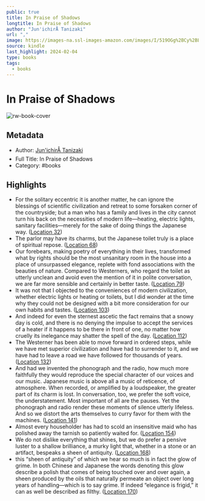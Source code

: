 ```yaml
---
public: true
title: In Praise of Shadows
longtitle: In Praise of Shadows
author: "Jun'ichirÅ Tanizaki"
url: ","
image: https://images-na.ssl-images-amazon.com/images/I/519OGg%2BCy%2BL._SL200_.jpg
source: kindle
last_highlight: 2024-02-04
type: books
tags:
  - books
---
```

# In Praise of Shadows

![rw-book-cover](https://images-na.ssl-images-amazon.com/images/I/519OGg%2BCy%2BL._SL200_.jpg)

## Metadata
- Author: [Jun'ichirÅ Tanizaki](Jun'ichir%C3%85%C2%8D%20Tanizaki.md)
- Full Title: In Praise of Shadows
- Category: #books

## Highlights
- For the solitary eccentric it is another matter, he can ignore the blessings of scientific civilization and retreat to some forsaken corner of the countryside; but a man who has a family and lives in the city cannot turn his back on the necessities of modern life—heating, electric lights, sanitary facilities—merely for the sake of doing things the Japanese way. ([Location 32](https://readwise.io/to_kindle?action=open&asin=B0752SDYCB&location=32))
- The parlor may have its charms, but the Japanese toilet truly is a place of spiritual repose. ([Location 68](https://readwise.io/to_kindle?action=open&asin=B0752SDYCB&location=68))
- Our forebears, making poetry of everything in their lives, transformed what by rights should be the most unsanitary room in the house into a place of unsurpassed elegance, replete with fond associations with the beauties of nature. Compared to Westerners, who regard the toilet as utterly unclean and avoid even the mention of it in polite conversation, we are far more sensible and certainly in better taste. ([Location 79](https://readwise.io/to_kindle?action=open&asin=B0752SDYCB&location=79))
- It was not that I objected to the conveniences of modern civilization, whether electric lights or heating or toilets, but I did wonder at the time why they could not be designed with a bit more consideration for our own habits and tastes. ([Location 103](https://readwise.io/to_kindle?action=open&asin=B0752SDYCB&location=103))
- And indeed for even the sternest ascetic the fact remains that a snowy day is cold, and there is no denying the impulse to accept the services of a heater if it happens to be there in front of one, no matter how cruelly its inelegance may shatter the spell of the day. ([Location 112](https://readwise.io/to_kindle?action=open&asin=B0752SDYCB&location=112))
- The Westerner has been able to move forward in ordered steps, while we have met superior civilization and have had to surrender to it, and we have had to leave a road we have followed for thousands of years. ([Location 132](https://readwise.io/to_kindle?action=open&asin=B0752SDYCB&location=132))
- And had we invented the phonograph and the radio, how much more faithfully they would reproduce the special character of our voices and our music. Japanese music is above all a music of reticence, of atmosphere. When recorded, or amplified by a loudspeaker, the greater part of its charm is lost. In conversation, too, we prefer the soft voice, the understatement. Most important of all are the pauses. Yet the phonograph and radio render these moments of silence utterly lifeless. And so we distort the arts themselves to curry favor for them with the machines. ([Location 141](https://readwise.io/to_kindle?action=open&asin=B0752SDYCB&location=141))
- Almost every householder has had to scold an insensitive maid who has polished away the tarnish so patiently waited for. ([Location 154](https://readwise.io/to_kindle?action=open&asin=B0752SDYCB&location=154))
- We do not dislike everything that shines, but we do prefer a pensive luster to a shallow brilliance, a murky light that, whether in a stone or an artifact, bespeaks a sheen of antiquity. ([Location 168](https://readwise.io/to_kindle?action=open&asin=B0752SDYCB&location=168))
- this “sheen of antiquity” of which we hear so much is in fact the glow of grime. In both Chinese and Japanese the words denoting this glow describe a polish that comes of being touched over and over again, a sheen produced by the oils that naturally permeate an object over long years of handling—which is to say grime. If indeed “elegance is frigid,” it can as well be described as filthy. ([Location 170](https://readwise.io/to_kindle?action=open&asin=B0752SDYCB&location=170))
